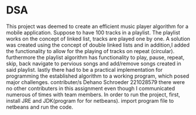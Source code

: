 # DSA
This project was deemed to create an efficient music player algorithm for a mobile application. Suppose to have 100 tracks in a  playlist. The playlist works on the concept of linked list, tracks are played one by one. A solution was created using the concept of double linked lists and in addition,I added the functionality to allow for the playing of tracks on repeat (circular). furthermore the playlist algorithm has functionality to play, pause, repeat, skip, back navigate to pervious songs and add/remove songs created in said playlist. lastly there had to be a practical implementation for programming the established algorithm to a working program, which posed major challenges.
contributer/s Dehano Schroeder 221028579
there were no other contributers in this assignment even though I communicated numerous of times with team members.
In order to run the project, first, install JRE and JDK(program for for netbeans).
import program file to netbeans and run the code.
